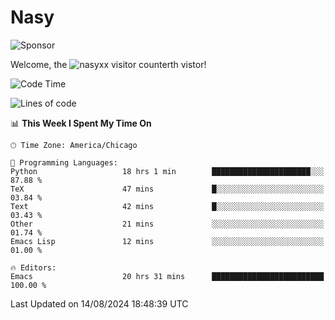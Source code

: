 # Nasy

<!--
<p align="center">
<img height="200" src="https://github-readme-stats.vercel.app/api?username=nasyxx&count_private=true&show_icons=true&theme=dracula&include_all_commits=true"/>
<img height="200" src="https://github-readme-stats.vercel.app/api/top-langs/?username=nasyxx&theme=dracula&hide=html,jupyter+notebook&count_private=true&show_icons=true"/>
</p>

  
----------------
-->

![Sponsor](https://img.shields.io/static/v1.svg?label=Sponsor&message=%E2%9D%A4&logo=GitHub&style=flat&color=pink)
 
Welcome, the ![nasyxx visitor counter](https://count.getloli.com/get/@nasyxx?theme=rule34)th vistor!
 
<!--START_SECTION:waka-->
![Code Time](http://img.shields.io/badge/Code%20Time-4%2C582%20hrs%2045%20mins-blue)

![Lines of code](https://img.shields.io/badge/From%20Hello%20World%20I%27ve%20Written-6.4%20million%20lines%20of%20code-blue)

📊 **This Week I Spent My Time On** 

```text
🕑︎ Time Zone: America/Chicago

💬 Programming Languages: 
Python                   18 hrs 1 min        ██████████████████████░░░   87.88 % 
TeX                      47 mins             █░░░░░░░░░░░░░░░░░░░░░░░░   03.84 % 
Text                     42 mins             █░░░░░░░░░░░░░░░░░░░░░░░░   03.43 % 
Other                    21 mins             ░░░░░░░░░░░░░░░░░░░░░░░░░   01.74 % 
Emacs Lisp               12 mins             ░░░░░░░░░░░░░░░░░░░░░░░░░   01.00 % 

🔥 Editors: 
Emacs                    20 hrs 31 mins      █████████████████████████   100.00 % 
```


 Last Updated on 14/08/2024 18:48:39 UTC
<!--END_SECTION:waka-->

<!-- ![visitors](https://visitor-badge.laobi.icu/badge?page_id=nasyxx.nasyxx) -->
